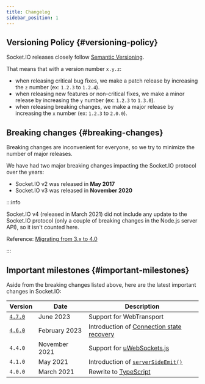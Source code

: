 ```yaml
---
title: Changelog
sidebar_position: 1
---
```


## Versioning Policy {#versioning-policy}

Socket.IO releases closely follow [Semantic Versioning](https://semver.org/).

That means that with a version number `x.y.z`:

- when releasing critical bug fixes, we make a patch release by increasing the `z` number (ex: `1.2.3` to `1.2.4`).
- when releasing new features or non-critical fixes, we make a minor release by increasing the `y` number (ex: `1.2.3` to `1.3.0`).
- when releasing breaking changes, we make a major release by increasing the `x` number (ex: `1.2.3` to `2.0.0`).

## Breaking changes {#breaking-changes}

Breaking changes are inconvenient for everyone, so we try to minimize the number of major releases.

We have had two major breaking changes impacting the Socket.IO protocol over the years:

- Socket.IO v2 was released in **May 2017**
- Socket.IO v3 was released in **November 2020**

:::info

Socket.IO v4 (released in March 2021) did not include any update to the Socket.IO protocol (only a couple of breaking changes in the Node.js server API), so it isn't counted here.

Reference: [Migrating from 3.x to 4.0](../categories/07-Migrations/migrating-from-3-to-4.md)

:::

## Important milestones {#important-milestones}

Aside from the breaking changes listed above, here are the latest important changes in Socket.IO:

| Version             | Date          | Description                                                                                              |
|---------------------|---------------|----------------------------------------------------------------------------------------------------------|
| [`4.7.0`](4.7.0.md) | June 2023     | Support for WebTransport                                                                                 |
| [`4.6.0`](4.6.0.md) | February 2023 | Introduction of [Connection state recovery](../categories/01-Documentation/connection-state-recovery.md) |
| `4.4.0`             | November 2021 | Support for [uWebSockets.js](../categories/02-Server/server-installation.md#usage-with-uwebsockets)      |
| `4.1.0`             | May 2021      | Introduction of [`serverSideEmit()`](../categories/02-Server/server-instance.md#serversideemit)          |
| `4.0.0`             | March 2021    | Rewrite to [TypeScript](https://www.typescriptlang.org/)                                                 |
